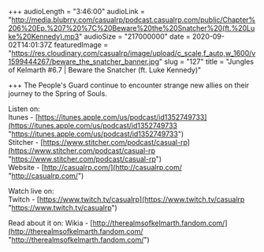 +++
audioLength = "3:46:00"
audioLink = "http://media.blubrry.com/casualrp/podcast.casualrp.com/public/Chapter%206%20Ep.%207%20%7C%20Beware%20the%20Snatcher%20(ft.%20Luke%20Kennedy).mp3"
audioSize = "217000000"
date = 2020-09-02T14:01:37Z
featuredImage = "https://res.cloudinary.com/casualrp/image/upload/c_scale,f_auto,w_1600/v1599444267/beware_the_snatcher_banner.jpg"
slug = "127"
title = "Jungles of Kelmarth #6.7 | Beware the Snatcher (ft. Luke Kennedy)"

+++
The People's Guard continue to encounter strange new allies on their journey to the Spring of Souls.

Listen on:  
Itunes - [https://itunes.apple.com/us/podcast/id1352749733](https://itunes.apple.com/us/podcast/id1352749733 "https://itunes.apple.com/us/podcast/id1352749733")  
Stitcher - [https://www.stitcher.com/podcast/casual-rp](https://www.stitcher.com/podcast/casual-rp "https://www.stitcher.com/podcast/casual-rp")  
Website - [http://casualrp.com/](http://casualrp.com/ "http://casualrp.com/")

Watch live on:  
Twitch - [https://www.twitch.tv/casualrp](https://www.twitch.tv/casualrp "https://www.twitch.tv/casualrp")

Read about it on: Wikia - [http://therealmsofkelmarth.fandom.com/](http://therealmsofkelmarth.fandom.com/ "http://therealmsofkelmarth.fandom.com/")